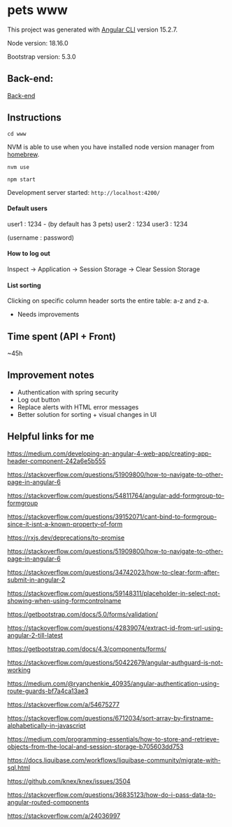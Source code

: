 # pets www

This project was generated with [Angular CLI](https://github.com/angular/angular-cli) version 15.2.7.

Node version: 18.16.0

Bootstrap version: 5.3.0

## Back-end:

[Back-end](https://github.com/lingtregetter/task)

## Instructions

```
cd www
```

NVM is able to use when you have installed node version manager from [homebrew](https://formulae.brew.sh/formula/nvm#default).

```
nvm use
```

```
npm start
```

Development server started: `http://localhost:4200/`

#### Default users

user1 : 1234 - (by default has 3 pets)
user2 : 1234
user3 : 1234

(username : password)

#### How to log out

Inspect -> Application -> Session Storage -> Clear Session Storage

#### List sorting

Clicking on specific column header sorts the entire table: a-z and z-a.

- Needs improvements

## Time spent (API + Front)

~45h

## Improvement notes

- Authentication with spring security
- Log out button
- Replace alerts with HTML error messages
- Better solution for sorting + visual changes in UI

## Helpful links for me

https://medium.com/developing-an-angular-4-web-app/creating-app-header-component-242a6e5b555

https://stackoverflow.com/questions/51909800/how-to-navigate-to-other-page-in-angular-6

https://stackoverflow.com/questions/54811764/angular-add-formgroup-to-formgroup

https://stackoverflow.com/questions/39152071/cant-bind-to-formgroup-since-it-isnt-a-known-property-of-form

https://rxjs.dev/deprecations/to-promise

https://stackoverflow.com/questions/51909800/how-to-navigate-to-other-page-in-angular-6

https://stackoverflow.com/questions/34742023/how-to-clear-form-after-submit-in-angular-2

https://stackoverflow.com/questions/59148311/placeholder-in-select-not-showing-when-using-formcontrolname

https://getbootstrap.com/docs/5.0/forms/validation/

https://stackoverflow.com/questions/42839074/extract-id-from-url-using-angular-2-till-latest

https://getbootstrap.com/docs/4.3/components/forms/

https://stackoverflow.com/questions/50422679/angular-authguard-is-not-working

https://medium.com/@ryanchenkie_40935/angular-authentication-using-route-guards-bf7a4ca13ae3

https://stackoverflow.com/a/54675277

https://stackoverflow.com/questions/6712034/sort-array-by-firstname-alphabetically-in-javascript

https://medium.com/programming-essentials/how-to-store-and-retrieve-objects-from-the-local-and-session-storage-b705603dd753

https://docs.liquibase.com/workflows/liquibase-community/migrate-with-sql.html

https://github.com/knex/knex/issues/3504

https://stackoverflow.com/questions/36835123/how-do-i-pass-data-to-angular-routed-components

https://stackoverflow.com/a/24036997
